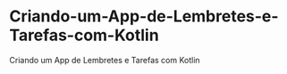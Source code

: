 # Criando-um-App-de-Lembretes-e-Tarefas-com-Kotlin
Criando um App de Lembretes e Tarefas com Kotlin
